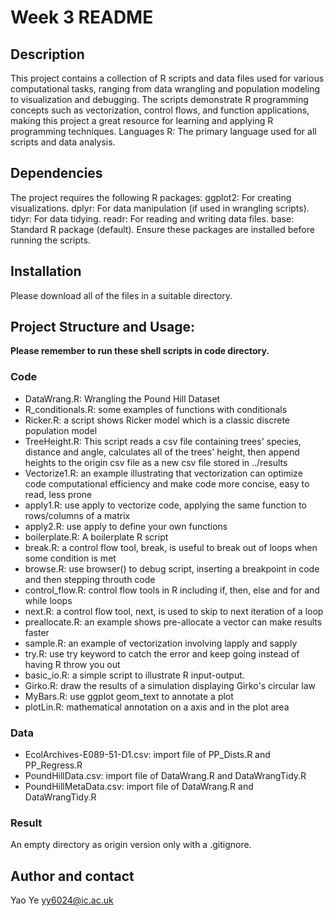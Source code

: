 # Week 3 README
## Description
This project contains a collection of R scripts and data files used for various computational tasks, ranging from data wrangling and population modeling to visualization and debugging. The scripts demonstrate R programming concepts such as vectorization, control flows, and function applications, making this project a great resource for learning and applying R programming techniques.
Languages
R: The primary language used for all scripts and data analysis.

## Dependencies
The project requires the following R packages:
ggplot2: For creating visualizations.
dplyr: For data manipulation (if used in wrangling scripts).
tidyr: For data tidying.
readr: For reading and writing data files.
base: Standard R package (default).
Ensure these packages are installed before running the scripts.

## Installation
Please download all of the files in a suitable directory.

## Project Structure and Usage: 
**Please remember to run these shell scripts in code directory.**
### Code
- DataWrang.R: Wrangling the Pound Hill Dataset
- R_conditionals.R: some examples of functions with conditionals
- Ricker.R: a script shows Ricker model which is a classic discrete population model
- TreeHeight.R: This script reads a csv file containing trees' species, distance and angle, calculates all of the trees' height, then append heights to the origin csv file as a new csv file stored in ../results
- Vectorize1.R: an example illustrating that vectorization can optimize code computational efficiency and make code more concise, easy to read, less prone
- apply1.R: use apply to vectorize code, applying the same function to rows/columns of a matrix
- apply2.R: use apply to define your own functions
- boilerplate.R: A boilerplate R script
- break.R: a control flow tool, break, is useful to break out of loops when some condition is met
- browse.R: use browser() to debug script, inserting a breakpoint in code and then stepping throuth code
- control_flow.R: control flow tools in R including if, then, else and for and while loops
- next.R: a control flow tool, next, is used to skip to next iteration of a loop
- preallocate.R: an example shows pre-allocate a vector can make results faster
- sample.R: an example of vectorization involving lapply and sapply
- try.R: use try keyword to catch the error and keep going instead of having R throw you out
- basic_io.R: a simple script to illustrate R input-output.
- Girko.R: draw the results of a simulation displaying Girko's circular law
- MyBars.R: use ggplot geom_text to annotate a plot
- plotLin.R: mathematical annotation on a axis and in the plot area


### Data
- EcolArchives-E089-51-D1.csv: import file of PP_Dists.R and PP_Regress.R
- PoundHillData.csv: import file of DataWrang.R and DataWrangTidy.R
- PoundHillMetaData.csv: import file of DataWrang.R and DataWrangTidy.R

### Result
An empty directory as origin version only with a .gitignore.

## Author and contact
Yao Ye   yy6024@ic.ac.uk
